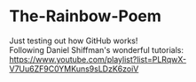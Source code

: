 # The-Rainbow-Poem
Just testing out how GitHub works! \
Following Daniel Shiffman's wonderful tutorials: \
https://www.youtube.com/playlist?list=PLRqwX-V7Uu6ZF9C0YMKuns9sLDzK6zoiV
